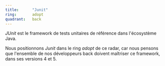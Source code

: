 ```yaml
---
title:      "Junit"
ring:       adopt 
quadrant:   back
---
```


*JUnit* est le framework de tests unitaires de référence dans l'écosystème Java.

Nous positionnons *Junit* dans le ring *adopt* de ce radar, car nous pensons que l'ensemble de nos développeurs back doivent maîtriser ce framework, dans ses versions 4 et 5.